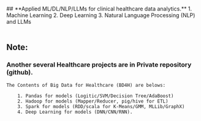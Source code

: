 <br>
## **Applied ML/DL/NLP/LLMs for clinical healthcare data analytics.**
1. Machine Learning
2. Deep Learning
3. Natural Language Processing (NLP) and LLMs
<br>
<br>


## **Note:** 
### Another several Healthcare projects are in Private repository (github).
    The Contents of Big Data for Healthcare (BD4H) are belows:
    
        1. Pandas for models (Logitic/SVM/Decision Tree/AdaBoost)
        2. Hadoop for models (Mapper/Reducer, pig/hive for ETL)
        3. Spark for models (RDD/scala for K-Means/GMM, MLLib/GraphX)
        4. Deep Learning for models (DNN/CNN/RNN).
<br>
<br>
<br>
<br>
<br>
